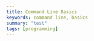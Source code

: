 ```yaml
---
title: Command Line Basics
keywords: command line, basics
summary: "test"
tags: [programming]
---
```

